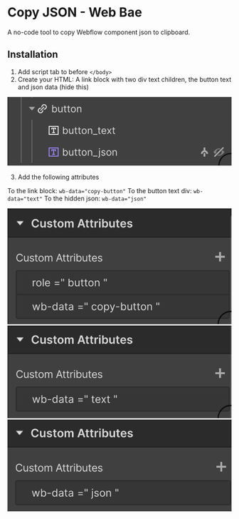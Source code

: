 # Copy JSON - Web Bae

A no-code tool to copy Webflow component json to clipboard.

## Installation

1. Add script tab to before `</body>`
2. Create your HTML: A link block with two div text children, the button text and json data (hide this)

![html structure](assets/html.png)

3. Add the following attributes

To the link block: `wb-data="copy-button"`
To the button text div: `wb-data="text"`
To the hidden json: `wb-data="json"`

![button attr](assets/button-attr.png)
![text attr](assets/text-attr.png)
![json attr](assets/json-attr.png)
